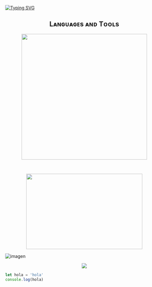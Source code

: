 [![Typing SVG](https://readme-typing-svg.demolab.com?font=Fira+Code&duration=3000&pause=300&color=1AF7D0&random=false&width=435&lines=Hola%2C+Soy+Jose+Perdomo+%F0%9F%91%BE;Estudiante+de+Programaci%C3%B3n+Web+%F0%9F%91%A8%F0%9F%8F%BD%E2%80%8D%F0%9F%92%BB)](https://git.io/typing-svg)

<h2 align="center">Lᴀɴɢᴜᴀɢᴇs ᴀɴᴅ Tᴏᴏʟs</h2> 
<p align="center">
<img width="400px"  src="https://skillicons.dev/icons?i=js,html,css,tailwind,sass,vscode&perline=10"  />
</p>
<br />
<p align="center">
<img src="https://c.tenor.com/p7IgwS17V0sAAAAC/rtj-rick-and-morty.gif](https://i.pinimg.com/originals/35/98/8b/35988bf09ce2be958e36f4bc8f4575d1.gif)" height="240" width="370">

![imagen]([https://cuestionsocial.com.ar/wp-content/uploads/2023/04/que-se-necesita-estudiar-para-ser-programador-scaled-1200x900.jpg](https://i.gifer.com/72Oz.gif))

<p align="center">
<img src="https://i.pinimg.com/originals/35/98/8b/35988bf09ce2be958e36f4bc8f4575d1.gif"/>

```JavaScript
let hola = 'hola'
console.log(hola)
```

<!--**josealeperdomo/josealeperdomo** is a ✨ _special_ ✨ repository because its `README.md` (this file) appears on your GitHub profile.

Here are some ideas to get you started:

- 🔭 I’m currently working on ...
- 🌱 I’m currently learning ...
- 👯 I’m looking to collaborate on ...
- 🤔 I’m looking for help with ...
- 💬 Ask me about ...
- 📫 How to reach me: ...
- 😄 Pronouns: ...
- ⚡ Fun fact: ...
-->
